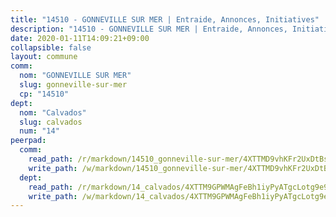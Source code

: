 ```yaml
---
title: "14510 - GONNEVILLE SUR MER | Entraide, Annonces, Initiatives"
description: "14510 - GONNEVILLE SUR MER | Entraide, Annonces, Initiatives"
date: 2020-01-11T14:09:21+09:00
collapsible: false
layout: commune
comm:
  nom: "GONNEVILLE SUR MER"
  slug: gonneville-sur-mer
  cp: "14510"
dept:
  nom: "Calvados"
  slug: calvados
  num: "14"
peerpad:
  comm:
    read_path: /r/markdown/14510_gonneville-sur-mer/4XTTMD9vhKFr2UxDtBs9wc13p9ZmuWiLCJ2gHu7PcWbaMdTNN
    write_path: /w/markdown/14510_gonneville-sur-mer/4XTTMD9vhKFr2UxDtBs9wc13p9ZmuWiLCJ2gHu7PcWbaMdTNN-K3TgUL66fi1VCjRFvj1xXceMeo13SaBNko4YwQFSiecwBt7WTXJzxSGWSMhnCbzBsfCZpWKokwK84e2yLMyuq5czYBvjqAyUdzRNZuv7AuQuzEq3axm7sJox7riwgD81b5GeRFGr
  dept:
    read_path: /r/markdown/14_calvados/4XTTM9GPWMAgFeBh1iyPyATgcLotg9e9APJpQBEyY3RZiUwJ6
    write_path: /w/markdown/14_calvados/4XTTM9GPWMAgFeBh1iyPyATgcLotg9e9APJpQBEyY3RZiUwJ6-K3TgUXWJAT2cYJ9ZstQphkkm2za8um5GwwXsivqaDFTgbhMDcHaRXnT3h69szAqCyvWcFfDim5fkwc6CXdUtyvPpirbD1TPAb6xCxpPN6dR3zzDRe29YehQYbhZdjvZYkgztJYvi
---
```


